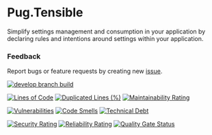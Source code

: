 ﻿# Pug.Tensible

Simplify settings management and consumption in your application by declaring rules and intentions around settings within your application.

### Feedback
Report bugs or feature requests by creating new [issue](https://github.com/NDWX/Pug.Tensible/issues).


[![develop branch build](https://github.com/NDWX/Pug.Tensible/actions/workflows/develop.yml/badge.svg)](https://github.com/NDWX/Pug.Tensible/actions/workflows/develop.yml)

[![Lines of Code](https://sonarcloud.io/api/project_badges/measure?project=NDWX_Pug.Tensible&metric=ncloc)](https://sonarcloud.io/summary/new_code?id=NDWX_Pug.Tensible) [![Duplicated Lines (%)](https://sonarcloud.io/api/project_badges/measure?project=NDWX_Pug.Tensible&metric=duplicated_lines_density)](https://sonarcloud.io/summary/new_code?id=NDWX_Pug.Tensible) [![Maintainability Rating](https://sonarcloud.io/api/project_badges/measure?project=NDWX_Pug.Tensible&metric=sqale_rating)](https://sonarcloud.io/summary/new_code?id=NDWX_Pug.Tensible)

[![Vulnerabilities](https://sonarcloud.io/api/project_badges/measure?project=NDWX_Pug.Tensible&metric=vulnerabilities)](https://sonarcloud.io/summary/new_code?id=NDWX_Pug.Tensible) [![Code Smells](https://sonarcloud.io/api/project_badges/measure?project=NDWX_Pug.Tensible&metric=code_smells)](https://sonarcloud.io/summary/new_code?id=NDWX_Pug.Tensible) [![Technical Debt](https://sonarcloud.io/api/project_badges/measure?project=NDWX_Pug.Tensible&metric=sqale_index)](https://sonarcloud.io/summary/new_code?id=NDWX_Pug.Tensible)

[![Security Rating](https://sonarcloud.io/api/project_badges/measure?project=NDWX_Pug.Tensible&metric=security_rating)](https://sonarcloud.io/summary/new_code?id=NDWX_Pug.Tensible)  [![Reliability Rating](https://sonarcloud.io/api/project_badges/measure?project=NDWX_Pug.Tensible&metric=reliability_rating)](https://sonarcloud.io/summary/new_code?id=NDWX_Pug.Tensible) [![Quality Gate Status](https://sonarcloud.io/api/project_badges/measure?project=NDWX_Pug.Tensible&metric=alert_status)](https://sonarcloud.io/summary/new_code?id=NDWX_Pug.Tensible) 
